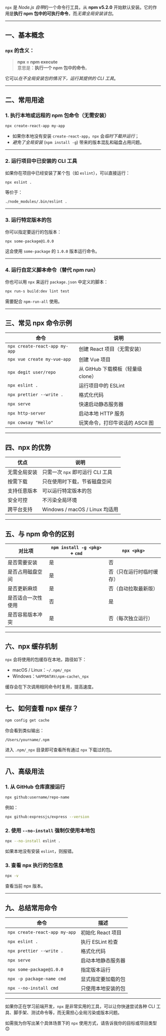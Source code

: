 `npx` 是 *Node.js 自带*的一个命令行工具，从 **npm v5.2.0** 开始默认安装。它的作用是**执行 npm 包中的可执行命令**，而*无需全局安装该包*。

---

## 一、基本概念

### `npx` 的含义：
> **npx = npm execute**  
意思是：**执行一个 npm 包中的命令**。

它可以*在不全局安装包的情况下，运行其提供的 CLI 工具*。

---

## 二、常用用途

### 1. 执行本地或远程的 npm 包命令（无需安装）

```bash
npx create-react-app my-app
```

- 如果你本地没有安装 `create-react-app`，`npx` 会*临时下载并运行*；
- *避免了全局安装* (`npm install -g`) 带来的版本混乱和磁盘占用问题。

---

### 2. 运行项目中已安装的 CLI 工具

如果你在项目中已经安装了某个包（如 `eslint`），可以直接运行：

```bash
npx eslint .
```

等价于：

```bash
./node_modules/.bin/eslint .
```

---

### 3. 运行特定版本的包

你可以指定要运行的包版本：

```bash
npx some-package@1.0.0
```

这会使用 `some-package` 的 `1.0.0` 版本运行命令。

---

### 4. 运行自定义脚本命令（替代 npm run）

你也可以用 `npx` 来运行 `package.json` 中定义的脚本：

```bash
npx run-s build:dev lint test
```

需要配合 `npm-run-all` 使用。

---

## 三、常见 npx 命令示例

| 命令 | 说明 |
|------|------|
| `npx create-react-app my-app` | 创建 React 项目（无需安装） |
| `npx vue create my-vue-app` | 创建 Vue 项目 |
| `npx degit user/repo` | 从 GitHub 下载模板（轻量级 clone） |
| `npx eslint .` | 运行项目中的 ESLint |
| `npx prettier --write .` | 格式化代码 |
| `npx serve` | 快速启动静态服务器 |
| `npx http-server` | 启动本地 HTTP 服务 |
| `npx cowsay "Hello"` | 玩笑命令，打印牛说话的 ASCII 图 |

---

## 四、npx 的优势

| 优点 | 说明 |
|------|------|
| 无需全局安装 | 只需一次 `npx` 即可运行 CLI 工具 |
| 按需下载 | 只在使用时下载，节省磁盘空间 |
| 支持任意版本 | 可以运行特定版本的包 |
| 安全可控 | 不污染全局环境 |
| 跨平台支持 | Windows / macOS / Linux 均适用 |

---

## 五、与 npm 命令的区别

| 对比项 | `npm install -g <pkg>` + `cmd` | `npx <pkg>` |
|--------|-------------------------------|-------------|
| 是否需要安装 | 是 | 否 |
| 是否占用磁盘空间 | 是 | 否（只在运行时临时缓存） |
| 是否更新麻烦 | 是 | 否（自动拉取最新版） |
| 是否适合一次性使用 | 否 | 是 |
| 是否容易版本冲突 | 是 | 否（每次独立运行） |

---

## 六、npx 缓存机制

`npx` 会将使用的包缓存在本地，路径如下：

- macOS / Linux：`~/.npm/_npx`
- Windows：`%APPDATA%\npm-cache\_npx`

缓存会在下次调用相同命令时复用，提高速度。

---

## 七、如何查看 npx 缓存？

```bash
npm config get cache
```

你会看到类似输出：

```
/Users/yourname/.npm
```

进入 `.npm/_npx` 目录即可查看所有通过 `npx` 下载过的包。

---

## 八、高级用法

### 1. 从 GitHub 仓库直接运行

```bash
npx github:username/repo-name
```

例如：

```bash
npx github:expressjs/express --version
```

### 2. 使用 `--no-install` 强制仅使用本地包

```bash
npx --no-install eslint .
```

如果本地没有安装 `eslint`，则报错。

### 3. 查看 npx 执行的包信息

```bash
npx -v
```

查看当前 npx 版本。

---

## 九、总结常用命令

| 命令 | 描述 |
|------|------|
| `npx create-react-app my-app` | 初始化 React 项目 |
| `npx eslint .` | 执行 ESLint 检查 |
| `npx prettier --write .` | 格式化代码 |
| `npx serve` | 启动本地静态服务器 |
| `npx some-package@1.0.0` | 指定版本运行 |
| `npx -p package-name cmd` | 显式指定要加载的包 |
| `npx --no-install cmd` | 只使用本地安装的包 |

---

如果你正在学习前端开发，`npx` 是非常实用的工具，可以让你快速尝试各种 CLI 工具、脚手架、测试命令等，而无需担心全局污染或版本问题。

如需我为你写出某个具体场景下的 `npx` 使用方式，请告诉我你的目标或项目类型 😊